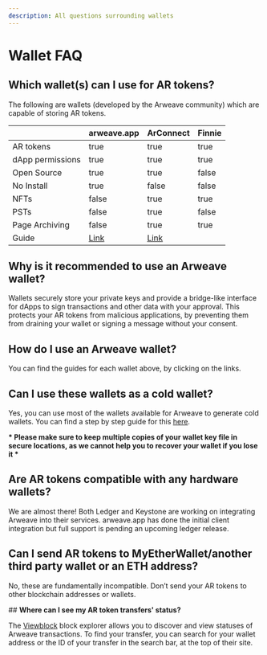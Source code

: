 ```yaml
---
description: All questions surrounding wallets
---
```


# Wallet FAQ

## **Which wallet(s) can I use for AR tokens?**

The following are wallets (developed by the Arweave community)  which are capable of storing AR tokens.

<table>
  <thead>
    <tr>
      <th> </th>
      <th data-type="checkbox">arweave.app</th>
      <th data-type="checkbox">ArConnect</th>
      <th data-type="checkbox">Finnie</th>
    </tr>
  </thead>
  <tbody>
    <tr>
      <td>AR tokens</td>
      <td>true</td>
      <td>true</td>
      <td>true</td>
    </tr>
    <tr>
      <td>dApp permissions</td>
      <td>true</td>
      <td>true</td>
      <td>true</td>
    </tr>
    <tr>
      <td>Open Source</td>
      <td>true</td>
      <td>true</td>
      <td>false</td>
    </tr>
    <tr>
      <td>No Install</td>
      <td>true</td>
      <td>false</td>
      <td>false</td>
    </tr>
    <tr>
      <td>NFTs</td>
      <td>false</td>
      <td>true</td>
      <td>true</td>
    </tr>
    <tr>
      <td>PSTs</td>
      <td>false</td>
      <td>true</td>
      <td>false</td>
    </tr>
    <tr>
      <td>Page Archiving</td>
      <td>false</td>
      <td>true</td>
      <td>true</td>
    </tr>
    <tr>
      <td>Guide</td>
      <td><a href="https://docs.arweave.org/info/wallets/arweave-web-extension-wallet">Link</a></td>
      <td><a href="https://docs.arweave.org/info/wallets/arconnect">Link</a></td>
      <td> </td>
    </tr>
  </tbody>
</table>

## **Why is it recommended to use an Arweave wallet?**

Wallets securely store your private keys and provide a bridge-like interface for dApps to sign transactions and other data with your approval. This protects your AR tokens from malicious applications, by preventing them from draining your wallet or signing a message without your consent.

## **How do I use an Arweave wallet?**

You can find the guides for each wallet above, by clicking on the links.

## **Can I use these wallets as a cold wallet?**

Yes, you can use most of the wallets available for Arweave to generate cold wallets. You can find a step by step guide for this [here](./generating-cold-wallet.md).

**\* Please make sure to keep multiple copies of your wallet key file in secure locations, as we cannot help you to recover your wallet if you lose it \***

## **Are AR tokens compatible with any hardware wallets?**

We are almost there! Both Ledger and Keystone are working on integrating Arweave into their services. arweave.app has done the initial client integration but full support is pending an upcoming ledger release.

## **Can I send AR tokens to MyEtherWallet/another third party wallet or an ETH address?**

No, these are fundamentally incompatible. Don’t send your AR tokens to other blockchain addresses or wallets.

## **Where can I see my AR token transfers' status?**

The [Viewblock](https://viewblock.io/arweave) block explorer allows you to discover and view statuses of Arweave transactions. To find your transfer, you can search for your wallet address or the ID of your transfer in the search bar, at the top of their site.
